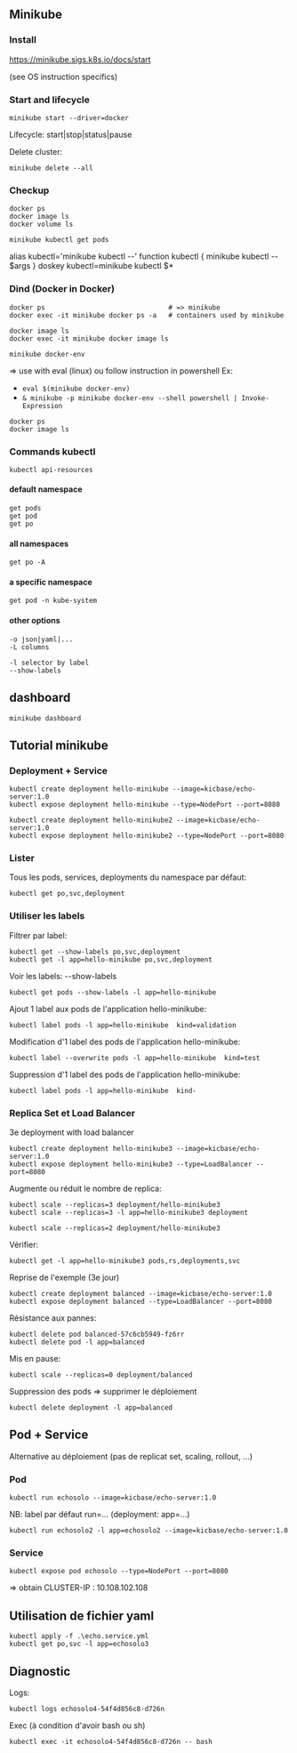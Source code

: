 ## Minikube

### Install
https://minikube.sigs.k8s.io/docs/start

(see OS instruction specifics)

### Start and lifecycle
```
minikube start --driver=docker
```

Lifecycle: start|stop|status|pause

Delete cluster:
```
minikube delete --all
```

### Checkup
```
docker ps
docker image ls
docker volume ls

minikube kubectl get pods
```

alias kubectl='minikube kubectl --'
function kubectl { minikube kubectl -- $args }
doskey kubectl=minikube kubectl $*

### Dind (Docker in Docker)
```
docker ps                               # => minikube
docker exec -it minikube docker ps -a   # containers used by minikube

docker image ls
docker exec -it minikube docker image ls

minikube docker-env
```
=> use with eval (linux) ou follow instruction in powershell
Ex: 
- `eval $(minikube docker-env)`
- `& minikube -p minikube docker-env --shell powershell | Invoke-Expression`

```
docker ps
docker image ls
```
### Commands kubectl
```
kubectl api-resources
```

#### default namespace
```
get pods
get pod
get po
```

#### all namespaces
```
get po -A
```

#### a specific namespace
```
get pod -n kube-system
```

#### other options
```
-o json|yaml|...
-L columns

-l selector by label
--show-labels
```

## dashboard
```
minikube dashboard
```
## Tutorial minikube
### Deployment + Service
```
kubectl create deployment hello-minikube --image=kicbase/echo-server:1.0
kubectl expose deployment hello-minikube --type=NodePort --port=8080
```

```
kubectl create deployment hello-minikube2 --image=kicbase/echo-server:1.0
kubectl expose deployment hello-minikube2 --type=NodePort --port=8080
```

### Lister
Tous les pods, services, deployments du namespace par défaut:
```
kubectl get po,svc,deployment
```

### Utiliser les labels
Filtrer par label:
```
kubectl get --show-labels po,svc,deployment
kubectl get -l app=hello-minikube po,svc,deployment
```

Voir les labels: --show-labels
```
kubectl get pods --show-labels -l app=hello-minikube
```

Ajout 1 label aux pods de l'application hello-minikube:
```
kubectl label pods -l app=hello-minikube  kind=validation
```

Modification d'1 label des pods de l'application hello-minikube:
```
kubectl label --overwrite pods -l app=hello-minikube  kind=test
```

Suppression d'1 label des pods de l'application hello-minikube:
```
kubectl label pods -l app=hello-minikube  kind-
```

### Replica Set et Load Balancer
3e deployment with load balancer

```
kubectl create deployment hello-minikube3 --image=kicbase/echo-server:1.0
kubectl expose deployment hello-minikube3 --type=LoadBalancer --port=8080
```

Augmente ou réduit le nombre de replica:
```
kubectl scale --replicas=3 deployment/hello-minikube3 
kubectl scale --replicas=3 -l app=hello-minikube3 deployment

kubectl scale --replicas=2 deployment/hello-minikube3 
```

Vérifier:
```
kubectl get -l app=hello-minikube3 pods,rs,deployments,svc  
```

Reprise de l'exemple (3e jour)
```
kubectl create deployment balanced --image=kicbase/echo-server:1.0
kubectl expose deployment balanced --type=LoadBalancer --port=8080
```


Résistance aux pannes:
```
kubectl delete pod balanced-57c6cb5949-fz6rr
kubectl delete pod -l app=balanced
```

Mis en pause:
```
kubectl scale --replicas=0 deployment/balanced
```

Suppression des pods => supprimer le déploiement
```
kubectl delete deployment -l app=balanced
```

## Pod + Service
Alternative au déploiement (pas de replicat set, scaling, rollout, ...)

### Pod
```
kubectl run echosolo --image=kicbase/echo-server:1.0
```
NB: label par défaut run=... (deployment: app=...)
```
kubectl run echosolo2 -l app=echosolo2 --image=kicbase/echo-server:1.0
```

### Service
```
kubectl expose pod echosolo --type=NodePort --port=8080
```
=> obtain CLUSTER-IP : 10.108.102.108

## Utilisation de fichier yaml
```
kubectl apply -f .\echo.service.yml
kubectl get po,svc -l app=echosolo3
```
## Diagnostic
Logs:
```
kubectl logs echosolo4-54f4d856c8-d726n
```
Exec (à condition d'avoir bash ou sh)
```
kubectl exec -it echosolo4-54f4d856c8-d726n -- bash
```

